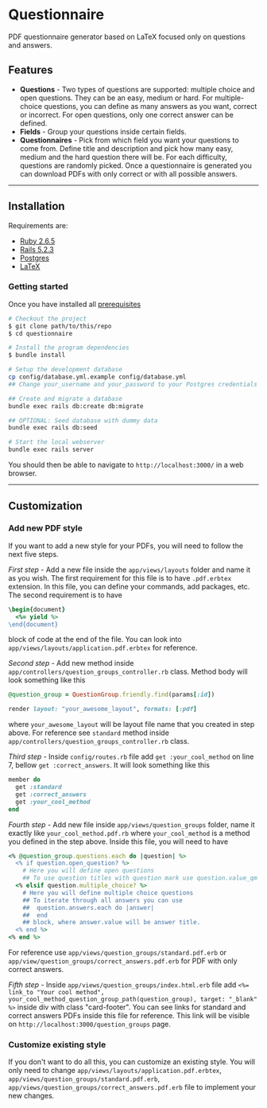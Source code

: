 # Questionnaire

PDF questionnaire generator based on LaTeX focused only on questions and answers.

## Features
  * **Questions** - Two types of questions are supported: multiple choice and open questions. They can be an easy, medium or hard. For multiple-choice questions, you can define as many answers as you want, correct or incorrect. For open questions, only one correct answer can be defined.
  * **Fields** - Group your questions inside certain fields.
  * **Questionnaires** - Pick from which field you want your questions to come from. Define title and description and pick how many easy, medium and the hard question there will be. For each difficulty, questions are randomly picked. Once a questionnaire is generated you can download PDFs with only correct or with all possible answers.

---

## Installation
Requirements are:
  * [Ruby 2.6.5](https://www.ruby-lang.org/en/downloads/)
  * [Rails 5.2.3](https://www.ruby-lang.org/en/downloads/)
  * [Postgres](https://www.postgresql.org/download/)
  * [LaTeX](https://www.latex-project.org/get/)

### Getting started
Once you have installed all [prerequisites](#installation)

```bash
# Checkout the project
$ git clone path/to/this/repo
$ cd questionnaire

# Install the program dependencies
$ bundle install

# Setup the development database
cp config/database.yml.example config/database.yml
## Change your_username and your_password to your Postgres credentials inside config/database.yml file

## Create and migrate a database
bundle exec rails db:create db:migrate

## OPTIONAL: Seed database with dummy data
bundle exec rails db:seed

# Start the local webserver
bundle exec rails server
```

You should then be able to navigate to `http://localhost:3000/` in a web browser.

---

## Customization

### Add new PDF style
If you want to add a new style for your PDFs, you will need to follow the next five steps.

*First step* - Add a new file inside the `app/views/layouts` folder and name it as you wish. The first requirement for this file is to have `.pdf.erbtex` extension. In this file, you can define your commands, add packages, etc. The second requirement is to have 
```ruby
\begin{document}
  <%= yield %>
\end{document}
```
block of code at the end of the file. You can look into `app/views/layouts/application.pdf.erbtex` for reference.

*Second step* - Add new method inside `app/controllers/question_groups_controller.rb` class. Method body will look something like this
```ruby
@question_group = QuestionGroup.friendly.find(params[:id])

render layout: "your_awesome_layout", formats: [:pdf]
```
where `your_awesome_layout` will be layout file name that you created in step above. For reference see `standard` method inside `app/controllers/question_groups_controller.rb` class.

*Third step* -  Inside `config/routes.rb` file add `get :your_cool_method` on line 7, bellow `get :correct_answers`. It will look something like this
```ruby
member do
  get :standard
  get :correct_answers
  get :your_cool_method
end
```

*Fourth step* - Add new file inside `app/views/question_groups` folder, name it exactly like `your_cool_method.pdf.rb` where `your_cool_method` is a method you defined in the step above. Inside this file, you will need to have
```ruby
<% @question_group.questions.each do |question| %>
  <% if question.open_question? %>
    # Here you will define open questions
    ## To use question titles with question mark use question.value_qm
  <% elsif question.multiple_choice? %>
    # Here you will define multiple choice questions
    ## To iterate through all answers you can use
    ##  question.answers.each do |answer|
    ##  end
    ## block, where answer.value will be answer title. 
  <% end %>
<% end %>
```
For reference use `app/views/question_groups/standard.pdf.erb` or `app/view/question_groups/correct_answers.pdf.erb` for PDF with only correct answers.

*Fifth step* - Inside `app/views/question_groups/index.html.erb` file add `<%= link_to "Your cool method", your_cool_method_question_group_path(question_group), target: "_blank" %>` inside div with class "card-footer". You can see links for standard and correct answers PDFs inside this file for reference. This link will be visible on `http://localhost:3000/question_groups` page.

### Customize existing style
If you don't want to do all this, you can customize an existing style. You will only need to change `app/views/layouts/application.pdf.erbtex`, `app/views/question_groups/standard.pdf.erb`, `app/views/question_groups/correct_answers.pdf.erb` file to implement your new changes.